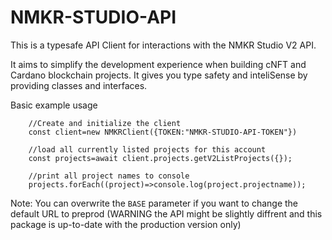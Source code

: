# NMKR-STUDIO-API

This is a typesafe API Client for interactions with the NMKR Studio V2 API.

It aims to simplify the development experience when building cNFT and Cardano blockchain projects. It gives you type safety and inteliSense by providing classes and interfaces.

Basic example usage
````
    //Create and initialize the client
    const client=new NMKRClient({TOKEN:"NMKR-STUDIO-API-TOKEN"})

    //load all currently listed projects for this account
    const projects=await client.projects.getV2ListProjects({});

    //print all project names to console
    projects.forEach((project)=>console.log(project.projectname));
````

Note:  You can overwrite the `BASE` parameter if you want to change the default URL to preprod (WARNING the API might be slightly diffrent and this package is up-to-date with the production version only)